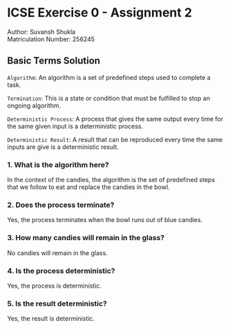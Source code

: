 # ICSE Exercise 0 - Assignment 2

Author: Suvansh Shukla  
Matriculation Number: 256245  

## Basic Terms Solution

`Algorithm`: An algorithm is a set of predefined steps used to complete a task.  

`Termination`: This is a state or condition that must be fulfilled to stop an ongoing algorithm.

`Deterministic Process`: A process that gives the same output every time for the same given input is a deterministic process.

`Deterministic Result`: A result that can be reproduced every time the same inputs are give is a deterministic result.

### 1. What is the algorithm here?

In the context of the candies, the algorithm is the set of predefined steps that we follow to eat and replace the candies in the bowl.

### 2. Does the process terminate?

Yes, the process terminates when the bowl runs out of blue candies.

### 3. How many candies will remain in the glass?

No candies will remain in the glass.

### 4. Is the process deterministic?

Yes, the process is deterministic.

### 5. Is the result deterministic?

Yes, the result is deterministic.
